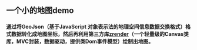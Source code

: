 ## 一个小的地图demo

#### 通过将GeoJson（基于JavaScript 对象表示法的地理空间信息数据交换格式）格式数据转化成地图坐标，然后再利用第三方库[zrender](http://ecomfe.github.io/zrender/index.html)（一个轻量级的Canvas类库，MVC封装，数据驱动，提供类Dom事件模型）绘制出地图。